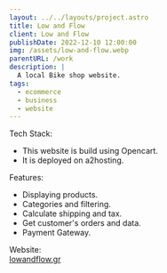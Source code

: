 ```yaml
---
layout: ../../layouts/project.astro
title: Low and Flow
client: Low and Flow
publishDate: 2022-12-10 12:00:00
img: /assets/low-and-flow.webp
parentURL: /work
description: |
  A local Bike shop website.
tags:
  - ecommerce
  - business
  - website
---
```


Tech Stack:
- This website is build using Opencart. 
- It is deployed on a2hosting.

Features:
- Displaying products.
- Categories and filtering.
- Calculate shipping and tax.
- Get customer's orders and data.
- Payment Gateway.

Website: <br>
<a href="https://lowandflow.gr" target="_blank">lowandflow.gr</a>

